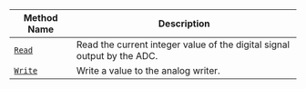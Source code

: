 <!-- prettier-ignore -->
| Method Name | Description |
| ----------- | ----------- |
| [`Read`](/components/board/#read)   | Read the current integer value of the digital signal output by the ADC. |
| [`Write`](/components/board/#write) | Write a value to the analog writer. |
